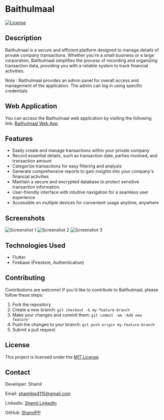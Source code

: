# Baithulmaal

[![License](https://img.shields.io/badge/license-MIT-blue.svg)](https://opensource.org/licenses/MIT)

## Description

Baithulmaal is a secure and efficient platform designed to manage details of private company transactions. Whether you're a small business or a large corporation, Baithulmaal simplifies the process of recording and organizing transaction data, providing you with a reliable system to track financial activities.

Note : Baithulmaal provides an admin panel for overall access and management of the application. The admin can log in using specific credentials

## Web Application

You can access the Baithulmaal web application by visiting the following link: [Baithulmaal Web App](https://sio22.web.app/)

## Features

- Easily create and manage transactions within your private company
- Record essential details, such as transaction date, parties involved, and transaction amount
- Categorize transactions for easy filtering and analysis
- Generate comprehensive reports to gain insights into your company's financial activities
- Maintain a secure and encrypted database to protect sensitive transaction information
- User-friendly interface with intuitive navigation for a seamless user experience
- Accessible on multiple devices for convenient usage anytime, anywhere

## Screenshots

![Screenshot 1](/screenshots/screenshot1.png)
![Screenshot 2](/screenshots/screenshot2.png)
![Screenshot 3](/screenshots/screenshot3.png)

## Technologies Used

- Flutter
- Firebase (Firestore, Authentication)

## Contributing

Contributions are welcome! If you'd like to contribute to Baithulmaal, please follow these steps:

1. Fork the repository
2. Create a new branch: `git checkout -b my-feature-branch`
3. Make your changes and commit them: `git commit -am 'Add new feature'`
4. Push the changes to your branch: `git push origin my-feature-branch`
5. Submit a pull request

## License

This project is licensed under the [MIT License](https://opensource.org/licenses/MIT).

## Contact

Developer: Shamil

Email: shamilpp4115@gmail.com

LinkedIn: [Shamil LinkedIn](https://www.linkedin.com/in/shamil-pp-02802723b)

GitHub: [ShamilPP](https://github.com/ShamilPP)
